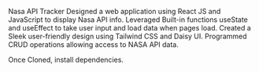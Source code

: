 Nasa API Tracker
Designed a web application using React JS and JavaScript to display Nasa API info.
Leveraged Built-in functions useState and useEffect to take user input and load data when pages load.
Created a Sleek user-friendly design using Tailwind CSS and Daisy UI.
Programmed CRUD operations allowing access to NASA API data.


Once Cloned, install dependencies.


